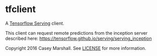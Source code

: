 # tfclient

A [Tensorflow Serving](https://tensorflow.github.io/serving/) client.

This client can request remote predictions from the inception server described
here: https://tensorflow.github.io/serving/serving_inception

Copyright 2016 Casey Marshall. See [LICENSE](LICENSE) for more information.


